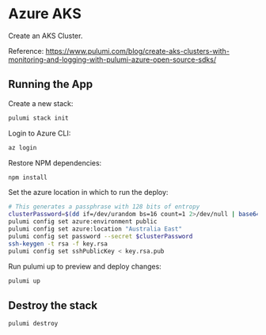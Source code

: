 # Azure AKS

Create an AKS Cluster.

Reference: <https://www.pulumi.com/blog/create-aks-clusters-with-monitoring-and-logging-with-pulumi-azure-open-source-sdks/>

## Running the App

Create a new stack:

```sh
pulumi stack init
```

Login to Azure CLI:

```sh
az login
```

Restore NPM dependencies:

```sh
npm install
```

Set the azure location in which to run the deploy:

```sh
# This generates a passphrase with 128 bits of entropy
clusterPassword=$(dd if=/dev/urandom bs=16 count=1 2>/dev/null | base64 | sed 's/=//g')
pulumi config set azure:environment public
pulumi config set azure:location "Australia East"
pulumi config set password --secret $clusterPassword
ssh-keygen -t rsa -f key.rsa
pulumi config set sshPublicKey < key.rsa.pub
```

Run pulumi up to preview and deploy changes:

```sh
pulumi up
```

## Destroy the stack

```sh
pulumi destroy
```
